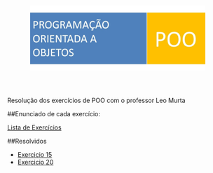 <h1 align="center">
	<br>
	<img width="400" src="poo.jpg">
	<br>
	<br>

</h1>
Resolução dos exercícios de POO com o professor Leo Murta

##Enunciado de cada exercício:

[Lista de Exercícios](http://www2.ic.uff.br/~leomurta/courses/poo/lista1.pdf)

##Resolvidos
- [Exercicio 15](/Exercicio-15)
- [Exercicio 20](/Exercicio-20)

